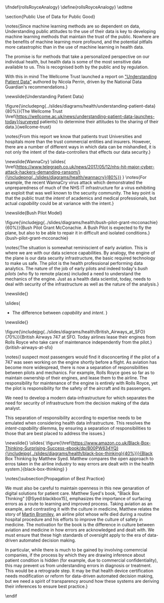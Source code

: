 \ifndef{rollsRoyceAnalogy}
\define{rollsRoyceAnalogy}
\editme

\section{Public Use of Data for Public Good}

\notes{Since machine learning methods are so dependent on data, Understanding public attitudes to the use of their data is key to developing machine learning methods that maintain the trust of the public. Nowhere are the benefits of machine learning more profound, and the potential pitfalls more catastrophic than in the use of machine learning in health data. 

The promise is for methods that take a personalized perspective on our individual health, but health data is some of the most sensitive data available to us. This is recognised both by the public and by regulation. 

With this in mind The Wellcome Trust launched a report on ["Understanding Patient Data"](https://wellcome.ac.uk/news/understanding-patient-data-launches-today) authored by Nicola Perrin, driven by the National Data Guardian's recommendations.}


\newslide{Understanding Patient Data}

\figure{\includepng{../slides/diagrams/health/understanding-patient-data}{80%}}{The Wellcome Trust \href{https://wellcome.ac.uk/news/understanding-patient-data-launches-today}{surveyed patients} to determine their attitudes to the sharing of their data.}{wellcome-trust}


\notes{From this report we know that patients trust Universities and hospitals more than the trust commercial entities and insurers. However, there are a number of different ways in which data can be mishandled, it is not only the intent of the data-controllers that effects our data security.}

\newslide{WannaCry}
\slides{
\href{https://www.telegraph.co.uk/news/2017/05/12/nhs-hit-major-cyber-attack-hackers-demanding-ransom/}{\includepng{../slides/diagrams/health/wannacry}{80%}}
}
\notes{For example, the recent WannaCry virus attack which demonstrated the unpreparedness of much of the NHS IT infrastructure for a virus exhibiting an exploit that was well known to the security community. The key point is that the public trust the *intent* of academics and medical professionals, but actual *capability* could be at variance with the intent.} 

\newslide{Bush Pilot Model}

\figure{\includejpg{../slides/diagrams/health/bush-pilot-grant-mcconachie}{60%}}{Bush Pilot Grant McConachie. A Bush Pilot is expected to fly the plane, but also to be able to repair it in difficult and isolated conditions.}{bush-pilot-grant-mcconachie}


\notes{The situation is somewhat reminiscient of early aviation. This is where we are with our data science capabilities. By analogy, the engine of the plane is our data security infrastructure, the basic required technology to make us safe. The pilot is the health professional performing data analytics. The nature of the job of early pilots and indeed today's *bush pilots* (who fly to remote places) included a need to understand the mechanics of the engine. Just as a health data scientist, today, needs to deal with security of the infrastructure as well as the nature of the analysis.}

\newslide{}

\slides{
* The difference between *capability* and *intent*.
}

\newslide{}

\figure{\includejpg{../slides/diagrams/health/British_Airways_at_SFO}{70%}}{British Airways 747 at SFO. Today airlines lease their engines from Rolls Royce who take care of maintenance independently from the pilot.}{british-airways-at-sfo}

\notes{I suspect most passengers would find it disconcerting if the pilot of a 747 was seen working on the engine shortly before a flight. As aviation has become more widespread, there is now a separation of responsibilities between pilots and mechanics. For example, Rolls Royce goes so far as to maintain ownership of their engines, and lease them to the airline. The responsibility for maintenance of the engine is entirely with Rolls Royce, yet the pilot is responsibility for the safety of the aircraft and its passengers.

 We need to develop a modern data-infrastructure for which separates the need for security of infrastructure from the decision making of the data analyst.
 
This separation of responsibility according to expertise needs to be emulated when considering health data infrastructure. This resolves the *intent-capability* dilemma, by ensuring a separation of responsibilities to those that are best placed to address the issues.}

\newslide{}
\slides{
\figure{\href{https://www.amazon.co.uk/Black-Box-Thinking-Surprising-Success-ebook/dp/B00PW634YQ}{\includejpg{../slides/diagrams/health/black-box-thinking}{40%}}}{Black Box Thinking by Matthew Syed. Matthew compares the open approach to erros taken in the airline industry to way errors are dealt with in the health system.}{black-box-thinking}
}

\notes{\subsection{Propagation of Best Practice}


We must also be careful to maintain openness in this new genaration of digital solutions for patient care. Matthew Syed's book, "Black Box Thinking" [@Syed:blackbox15], emphasizes the importance of surfacing errors as a route to learning and improved process. Taking aviation as an example, and contrasting it with the culture in medicine, Matthew relates the story of [Martin Bromiley](https://chfg.org/trustees/martin-bromiley/), an airline pilot whose wife died during a routine hospital procedure and his efforts to improve the culture of safety in medicine. The motivation for the book is the difference in culture between aviation and medicine in how errors are acknowledged and dealt with. We must ensure that these high standards of oversight apply to the era of data-driven automated decision making. 

In particular, while there is much to be gained by involving comemrcial companies, if the process by which they are drawing inference about patient condition is hidden (for example, due to commercial confidentiality), this may prevent us from understanding errors in diagnosis or treatment. This would be a retrograde step. It may be that health device certification needs modification or reform for data-driven automated decision making, but we need a spirit of transparency around how these systems are deriving their inferences to ensure best practice.}

\endif

